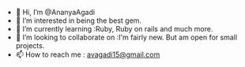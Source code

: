- 👋 Hi, I’m @AnanyaAgadi
- 👀 I’m interested in being the best gem. 
- 🌱 I’m currently learning :Ruby, Ruby on rails and much more.
- 💞️ I’m looking to collaborate on :I'm fairly new. But am open for small projects.
- 📫 How to reach me : avagadi15@gmail.com

<!---
AnanyaAgadi/AnanyaAgadi is a ✨ special ✨ repository because its `README.md` (this file) appears on your GitHub profile.
You can click the Preview link to take a look at your changes.
--->
